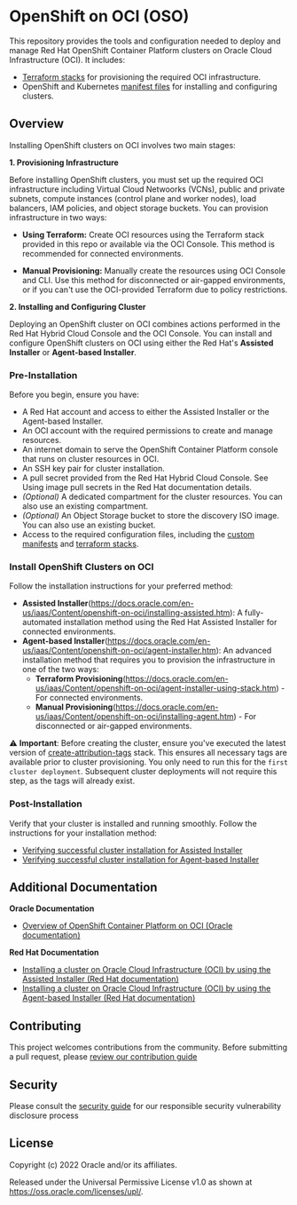 # OpenShift on OCI (OSO)

This repository provides the tools and configuration needed to deploy and manage Red Hat OpenShift Container Platform clusters on Oracle Cloud Infrastructure (OCI). It includes:

* [Terraform stacks](/terraform-stacks/README.md) for provisioning the required OCI infrastructure.
* OpenShift and Kubernetes [manifest files](/custom_manifests/README.md) for installing and configuring clusters.

## Overview

Installing OpenShift clusters on OCI involves two main stages:

**1. Provisioning Infrastructure**

Before installing OpenShift clusters, you must set up the required OCI infrastructure including Virtual Cloud Netwoorks (VCNs), public and private subnets, compute instances (control plane and worker nodes), load balancers, IAM policies, and object storage buckets. You can provision infrastructure in two ways:

* **Using Terraform:** Create OCI resources using the Terraform stack provided in this repo or available via the OCI Console. This method is recommended for connected environments.

* **Manual Provisioning:** Manually create the resources using OCI Console and CLI. Use this method for disconnected or air-gapped environments, or if you can't use the OCI-provided Terraform due to policy restrictions.

**2. Installing and Configuring Cluster**

Deploying an OpenShift cluster on OCI combines actions performed in the Red Hat Hybrid Cloud Console and the OCI Console. You can install and configure OpenShift clusters on OCI using either the Red Hat's **Assisted Installer** or **Agent-based Installer**.


### Pre-Installation

Before you begin, ensure you have: 

- A Red Hat account and access to either the Assisted Installer or the Agent-based Installer.
- An OCI account with the required permissions to create and manage resources.
- An internet domain to serve the OpenShift Container Platform console that runs on cluster resources in OCI.
- An SSH key pair for cluster installation.
- A pull secret provided from the Red Hat Hybrid Cloud Console. See Using image pull secrets in the Red Hat documentation details.
- *(Optional)* A dedicated compartment for the cluster resources. You can also use an existing compartment.
- *(Optional)* An Object Storage bucket to store the discovery ISO image. You can also use an existing bucket.
- Access to the required configuration files, including the [custom manifests](https://github.com/oracle-quickstart/oci-openshift/tree/main/custom_manifests) and [terraform stacks](https://github.com/oracle-quickstart/oci-openshift/tree/main/terraform-stacks).

### Install OpenShift Clusters on OCI

Follow the installation instructions for your preferred method:

- **Assisted Installer**(https://docs.oracle.com/en-us/iaas/Content/openshift-on-oci/installing-assisted.htm): A fully-automated installation method using the Red Hat Assisted Installer for connected environments.
- **Agent-based Installer**(https://docs.oracle.com/en-us/iaas/Content/openshift-on-oci/agent-installer.htm): An advanced installation method that requires you to provision the infrastructure in one of the two ways:   
  - **Terraform Provisioning**(https://docs.oracle.com/en-us/iaas/Content/openshift-on-oci/agent-installer-using-stack.htm) - For connected environments.
  - **Manual Provisioning**(https://docs.oracle.com/en-us/iaas/Content/openshift-on-oci/installing-agent.htm) - For disconnected or air-gapped environments.

⚠️ **Important**: Before creating the cluster, ensure you've executed the latest version of [create-attribution-tags](https://github.com/oracle-quickstart/oci-openshift/tree/main/terraform-stacks/create-resource-attribution-tags) stack. This ensures all necessary tags are available prior to cluster provisioning. You only need to run this for the `first cluster deployment`. Subsequent cluster deployments will not require this step, as the tags will already exist.

### Post-Installation

 Verify that your cluster is installed and running smoothly. Follow the instructions for your installation method:

 - [Verifying successful cluster installation for Assisted Installer](https://docs.redhat.com/en/documentation/openshift_container_platform/4.17/html/installing_on_oci/installing-oci-assisted-installer#verifying-cluster-install-ai-oci_installing-oci-assisted-installer)
 - [Verifying successful cluster installation for Agent-based Installer](https://docs.redhat.com/en/documentation/openshift_container_platform/4.17/html/installing_on_oci/installing-oci-assisted-installer#verifying-cluster-install-ai-oci_installing-oci-assisted-installer)


## Additional Documentation
**Oracle Documentation**
- [Overview of OpenShift Container Platform on OCI (Oracle documentation)](https://docs.oracle.com/en-us/iaas/Content/openshift-on-oci/overview.htm)

**Red Hat Documentation**
- [Installing a cluster on Oracle Cloud Infrastructure (OCI) by using the Assisted Installer (Red Hat documentation)](https://docs.openshift.com/container-platform/latest/installing/installing_oci/installing-oci-assisted-installer.html)
- [Installing a cluster on Oracle Cloud Infrastructure (OCI) by using the Agent-based Installer (Red Hat documentation)](https://docs.openshift.com/container-platform/latest/installing/installing_oci/installing-oci-agent-based-installer.html)

## Contributing

This project welcomes contributions from the community. Before submitting a pull request, please [review our contribution guide](./CONTRIBUTING.md)

## Security

Please consult the [security guide](./SECURITY.md) for our responsible security vulnerability disclosure process

## License

Copyright (c) 2022 Oracle and/or its affiliates.

Released under the Universal Permissive License v1.0 as shown at
<https://oss.oracle.com/licenses/upl/>.
